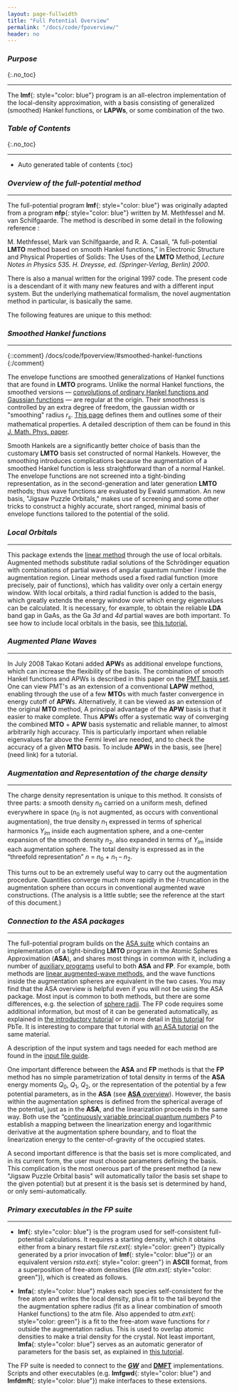 ```yaml
---
layout: page-fullwidth
title: "Full Potential Overview"
permalink: "/docs/code/fpoverview/"
header: no
---
```


### _Purpose_
{:.no_toc}
_____________________________________________________________
The **lmf**{: style="color: blue"} program is an all-electron implementation of the local-density approximation, with a basis consisting of generalized (smoothed) Hankel functions, or **LAPWs**, or some combination of the two.

### _Table of Contents_
{:.no_toc}
_____________________________________________________________
*  Auto generated table of contents
{:toc}

### _Overview of the full-potential method_
_____________________________________________

The full-potential program **lmf**{: style="color: blue"} was originally adapted from a program **nfp**{: style="color: blue"} written by M. Methfessel and M. van Schilfgaarde. The method is described in some detail in the following reference :

M. Methfessel, Mark van Schilfgaarde, and R. A. Casali, “A full-potential **LMTO** method based on smooth Hankel functions,” in Electronic Structure and Physical Properties of Solids: The Uses of the **LMTO** Method, *Lecture Notes in Physics 535. H. Dreysse, ed. (Springer-Verlag, Berlin) 2000*.

There is also a manual written for the original 1997 code. The present code is a descendant of it with many new features and with a different input system. But the underlying mathematical formalism, the novel augmentation method in particular, is basically the same.

The following features are unique to this method:

### *Smoothed Hankel functions*
________________________________________________________________________________________________
{::comment}
/docs/code/fpoverview/#smoothed-hankel-functions
{:/comment}

The envelope functions are smoothed generalizations of Hankel functions that are found in **LMTO** programs. Unlike the normal Hankel
functions, the smoothed versions — [convolutions of ordinary Hankel functions and Gaussian functions](/docs/code/smhankels/) — are regular at the origin.
Their smoothness is controlled by an extra degree of freedom, the gaussian width or "smoothing" radius <i>r<sub>s</sub></i>.
[This page](/docs/code/smhankels/) defines them and outlines some of their mathematical properties.
A detailed  description of them can be found in this [J. Math. Phys. paper](http://dx.doi.org/10.1063/1.532437).

Smooth Hankels are a significantly better choice of basis than the customary **LMTO** basis set constructed of normal Hankels.
However, the smoothing introduces complications because the augmentation of a smoothed Hankel function is less straightforward than of a normal Hankel.
The envelope functions are not screened into a tight-binding representation, as in the second-generation and later generation **LMTO**
methods; thus wave functions are evaluated by Ewald summation. An new basis, "Jigsaw Puzzle Orbitals,"  makes use of screening and some other tricks
to construct a highly accurate, short ranged, minimal basis of envelope functions tailored to the potential of the solid.


### *Local Orbitals*
_____________________________________________

This package extends the [linear method](/docs/package_overview/#linear-methods-in-band-theory) through the use of local orbitals. Augmented methods substitute radial solutions of the Schrödinger equation with combinations of partial waves of angular quantum number *l* inside the augmentation region. Linear methods used a fixed radial function (more precisely, pair of functions), which has validity over only a certain energy window. With local orbitals, a third radial function is added to the basis, which greatly extends the energy window over which energy eigenvalues can be calculated. It is necessary, for example, to obtain the reliable **LDA** band gap in GaAs, as the Ga *3d* and *4d* partial waves are both important. To see how to include local orbitals in the basis, see [this tutorial.](/tutorial/lmf/lmf_pbte_tutorial/#local-orbitals/)

### *Augmented Plane Waves*
_____________________________________________

In July 2008 Takao Kotani added **APW**s as additional envelope functions, which can increase the flexibility of the basis. 
The combination of smooth Hankel functions and APWs is described in this paper on the [PMT basis set](http://dx.doi.org/10.1103/PhysRevB.81.125117).
One can view PMT's as an extension of a conventional **LAPW** method, enabling through the use of a few **MTO**s with much faster convergence in
energy cutoff of **APW**s. Alternatively, it can be viewed as an extension of the original **MTO** method, A principal advantage of the
**APW** basis is that it easier to make complete. Thus **APW**s offer a systematic way of converging the combined **MTO** + **APW** basis
systematic and reliable manner, to almost arbitrarily high accuracy. This is particularly important when reliable eigenvalues far above the
Fermi level are needed, and to check the accuracy of a given **MTO** basis. To include **APW**s in the basis, see [here](need link) for a tutorial.

### *Augmentation and Representation of the charge density*
_____________________________________________

The charge density representation is unique to this method. It consists of three parts: a smooth density <i>n</i><sub>0</sub> carried on a
uniform mesh, defined everywhere in space (<i>n</i><sub>0</sub> is not augmented, as occurs with conventional augmentation), the true
density <i>n</i><sub>1</sub> expressed in terms of spherical harmonics <i>Y<sub>lm</sub></i> inside each augmentation sphere, and a one-center expansion
of the smooth density <i>n</i><sub>2</sub>, also expanded in terms of <i>Y<sub>lm</sub></i> inside each augmentation sphere. The total density is
expressed as in the “threefold representation” <i>n</i> = <i>n</i><sub>0</sub> + <i>n</i><sub>1</sub> – <i>n</i><sub>2</sub>.

This turns out to be an extremely useful way to carry out the augmentation procedure. Quantities converge much more rapidly in the *l*-truncation in the augmentation sphere than occurs in conventional augmented wave constructions. (The analysis is a little subtle; see the reference at the start of this document.)

### *Connection to the ASA packages*
_____________________________________________

The full-potential program builds on the [ASA suite](/docs/code/asaoverview) which contains an implementation of a tight-binding **LMTO**
program in the Atomic Spheres Approximation (**ASA**), and shares most things in common with it, including a number of 
[auxiliary programs](/docs/package_overview/#executable-codes-in-the-questaal-suite) useful to both **ASA** and **FP**. 
For example, both methods are [linear augmented-wave methods](/docs/package_overview/#linear-methods-in-band-theory), and the wave functions inside the augmentation spheres are equivalent in the two cases. 
You may find that the ASA overview is helpful even if you will not be using the ASA package.
Most input is common to both methods, but there are some differences, e.g. the selection of [sphere radii](/docs/code/asaoverview/#selection-of-sphere-radii).
The FP code requires some additional information, but most of it can be generated automatically,
as explained in [the introductory tutorial](/tutorial/lmf/lmf_tutorial/)
or in more detail in [this tutorial](/tutorial/lmf/lmf_pbte_tutorial/#automatic-determination-of-basis-set) for PbTe.
It is interesting to compare that tutorial with [an ASA tutorial](/tutorial/asa/lm_pbte_tutorial/) on the same material.

A description of the input system and tags needed for each method are found in the [input file guide](/docs/input/inputfile/).

One important difference between the **ASA** and **FP** methods is that the **FP** method has no simple parametrization of total density in terms of the **ASA** energy moments <i>Q</i><sub>0</sub>, <i>Q</i><sub>1</sub>, <i>Q</i><sub>2</sub>, or the representation of the potential by a few potential parameters, as in the **ASA** 
(see [**ASA** overview](/docs/code/asaoverview)). However, the basis within the augmentation spheres is defined from the spherical average of the potential, just as in the **ASA**, and the linearization proceeds in the same way. Both use the “[continuously variable principal quantum numbers](/docs/code/asaoverview/#augmentation-sphere-boundary-conditions-and-continuous-principal-quantum-numbers) *P* to establish a mapping between the linearization energy and logarithmic derivative at the augmentation sphere boundary, and to float the linearization energy to the center-of-gravity of the occupied states.

A second important difference is that the basis set is more complicated, and in its current form, the user must choose parameters defining
the basis. This complication is the most onerous part of the present method (a new "Jigsaw Puzzle Orbital basis" will automatically tailor the basis set shape to the given potential)  but at present it is the basis set is determined by hand, or only semi-automatically. 

### *Primary executables in the FP suite*
_____________________________________________

+ **lmf**{: style="color: blue"} is the program used for self-consistent full-potential calculations. It requires a starting density, which it obtains either from a binary restart file *rst.ext*{: style="color: green"} (typically generated by a prior invocation of **lmf**{: style="color: blue"}) or an equivalent version *rsta.ext*{: style="color: green"} in **ASCII** format, from a superposition of free-atom densities (*file atm.ext*{: style="color: green"}), which is created as follows.

+ **lmfa**{: style="color: blue"} makes each species self-consistent for the free atom and writes the local density, plus a fit to the tail beyond the the augmentation sphere radius (fit as a linear combination of smooth Hankel functions) to the atm file. Also appended to *atm.ext*{: style="color: green"} is a fit to the free-atom wave functions for *r* outside the augmentation radius. This is used to overlap atomic densities to make a trial density for the crystal.  Not least important, **lmfa**{: style="color: blue"} serves as an automatic generator of parameters for the basis set, as explained in [this tutorial](/tutorial/lmf/lmf_pbte_tutorial/#automatic-determination-of-basis-set).

The FP suite is needed to connect to the [<b><i>GW</i></b>](/docs/code/gwoverview) and [**DMFT**](/tutorial/qsgw_dmft/dmft0) implementations.  Scripts and other executables (e.g. **lmfgwd**{: style="color: blue"} and **lmfdmft**{: style="color: blue"}) make interfaces to these extensions.
